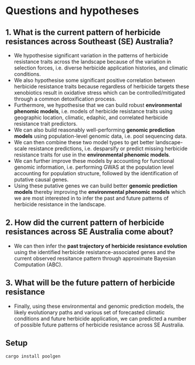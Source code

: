 # Questions and hypotheses

## 1. What is the current pattern of herbicide resistances across Southeast (SE) Australia?

- We hypothesise significant variation in the patterns of herbicide resistance traits across the landscape because of the variation in selection forces, i.e. diverse herbicide application histories, and climatic conditions.
- We also hypothesise some significant positive correlation between herbicide resistance traits because regardless of herbicide targets these xenobiotics result in oxidative stress which can be controlled/mitigated through a common detoxification process.
- Furthermore, we hypothesise that we can build robust **environmental phenomic models**, i.e. models of herbicide resistance traits using geographic location, climatic, edaphic, and correlated herbicide resistance trait predictors.
- We can also build reasonably well-performing **genomic prediction models** using population-level genomic data, i.e. pool sequencing data.
- We can then combine these two model types to get better landscape-scale resistance predictions, i.e. desparsify or predict missing herbicide resistance traits for use in the **environmental phenomic models**.
- We can further improve these models by accounting for functional genomic information, i.e. performing GWAS at the population level accounting for population structure, followed by the identification of putative causal genes.
- Using these putative genes we can build better **genomic prediction models** thereby improving the **environmental phenomic models** which we are most interested in to infer the past and future patterns of herbicide resistance in the landscape.

## 2. How did the current pattern of herbicide resistances across SE Australia come about?

- We can then infer the **past trajectory of herbicide resistance evolution** using the identified herbicide resistance-associated genes and the current observed ressitance pattern through approximate Bayesian Computation (ABC).

## 3. What will be the future pattern of herbicide resistance

- Finally, using these environmental and genomic prediction models, the likely evolutionary paths and various set of forecasted climatic conditions and future herbicide application, we can predicted a number of possible future patterns of herbicide resistance across SE Australia.


## Setup

```shell
cargo install poolgen
```

